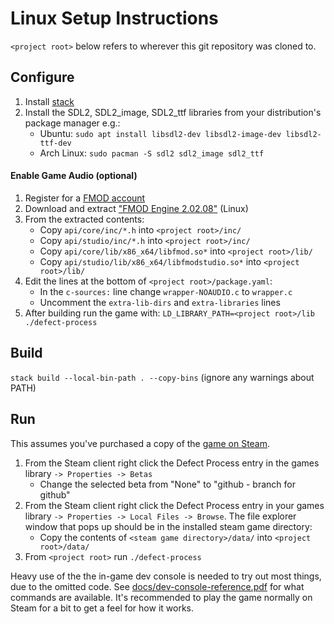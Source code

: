 # Linux Setup Instructions
`<project root>` below refers to wherever this git repository was cloned to.

## Configure
1. Install [stack](https://docs.haskellstack.org/en/stable/README/#how-to-install)
1. Install the SDL2, SDL2\_image, SDL2\_ttf libraries from your distribution's package manager e.g.:
   - Ubuntu: `sudo apt install libsdl2-dev libsdl2-image-dev libsdl2-ttf-dev`
   - Arch Linux: `sudo pacman -S sdl2 sdl2_image sdl2_ttf`

#### Enable Game Audio (optional)
1. Register for a [FMOD account](https://www.fmod.com/profile/register)
1. Download and extract ["FMOD Engine 2.02.08"](https://fmod.com/download#fmodengine) (Linux)
1. From the extracted contents:
   - Copy `api/core/inc/*.h` into `<project root>/inc/`
   - Copy `api/studio/inc/*.h` into `<project root>/inc/`
   - Copy `api/core/lib/x86_x64/libfmod.so*` into `<project root>/lib/`
   - Copy `api/studio/lib/x86_x64/libfmodstudio.so*` into `<project root>/lib/`
1. Edit the lines at the bottom of `<project root>/package.yaml`:
   - In the `c-sources:` line change `wrapper-NOAUDIO.c` to `wrapper.c`
   - Uncomment the `extra-lib-dirs` and `extra-libraries` lines
1. After building run the game with: `LD_LIBRARY_PATH=<project root>/lib ./defect-process`

## Build
`stack build --local-bin-path . --copy-bins` (ignore any warnings about PATH)

## Run
This assumes you've purchased a copy of the [game on Steam](https://store.steampowered.com/app/1136730/Defect_Process/).

1. From the Steam client right click the Defect Process entry in the games library `-> Properties -> Betas`
   - Change the selected beta from "None" to "github - branch for github"
1. From the Steam client right click the Defect Process entry in your games library `-> Properties -> Local Files -> Browse`. The file explorer window that pops up should be in the installed steam game directory:
   - Copy the contents of `<steam game directory>/data/` into `<project root>/data/`
1. From `<project root>` run `./defect-process`

Heavy use of the the in-game dev console is needed to try out most things, due to the omitted code. See [docs/dev-console-reference.pdf](https://github.com/incoherentsoftware/defect-process/blob/main/docs/dev-console-reference.pdf) for what commands are available. It's recommended to play the game normally on Steam for a bit to get a feel for how it works.
